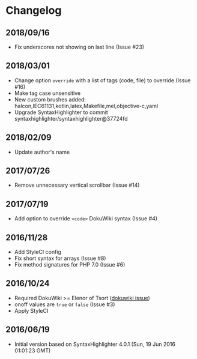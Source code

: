 # Changelog

## 2018/09/16

* Fix underscores not showing on last line (Issue #23)

## 2018/03/01

* Change option `override` with a list of tags (code, file) to override (Issue #16)
* Make tag case unsensitive
* New custom brushes added: halcon,IEC61131,kotlin,latex,Makefile,mel,objective-c,yaml
* Upgrade SyntaxHighlighter to commit syntaxhighlighter/syntaxhighlighter@37724fd

## 2018/02/09

* Update author's name

## 2017/07/26

* Remove unnecessary vertical scrollbar (Issue #14)

## 2017/07/19

* Add option to override `<code>` DokuWiki syntax (Issue #4)

## 2016/11/28

* Add StyleCI config
* Fix short syntax for arrays (Issue #8)
* Fix method signatures for PHP 7.0 (Issue #6)

## 2016/10/24

* Required DokuWiki >= Elenor of Tsort ([dokuwiki issue](https://github.com/splitbrain/dokuwiki/pull/1549))
* onoff values are `true` or `false` (Issue #3)
* Apply StyleCI

## 2016/06/19

* Initial version based on SyntaxHighlighter 4.0.1 (Sun, 19 Jun 2016 01:01:23 GMT)
